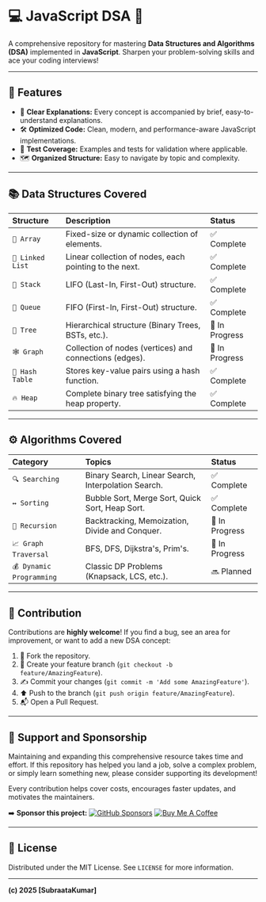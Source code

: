 
# 💻 JavaScript DSA 🚀

A comprehensive repository for mastering **Data Structures and Algorithms (DSA)** implemented in **JavaScript**. Sharpen your problem-solving skills and ace your coding interviews!

---

## 🌟 Features

* 🧠 **Clear Explanations:** Every concept is accompanied by brief, easy-to-understand explanations.
* 🛠️ **Optimized Code:** Clean, modern, and performance-aware JavaScript implementations.
* 🧪 **Test Coverage:** Examples and tests for validation where applicable.
* 🗺️ **Organized Structure:** Easy to navigate by topic and complexity.

---

## 📚 Data Structures Covered

| Structure | Description | Status |
| :--- | :--- | :--- |
| `📁 Array` | Fixed-size or dynamic collection of elements. | ✅ Complete |
| `🔗 Linked List` | Linear collection of nodes, each pointing to the next. | ✅ Complete |
| `🧱 Stack` | LIFO (Last-In, First-Out) structure. | ✅ Complete |
| `🔄 Queue` | FIFO (First-In, First-Out) structure. | ✅ Complete |
| `🌲 Tree` | Hierarchical structure (Binary Trees, BSTs, etc.). | 🚧 In Progress |
| `🕸️ Graph` | Collection of nodes (vertices) and connections (edges). | 🚧 In Progress |
| `🔑 Hash Table` | Stores key-value pairs using a hash function. | ✅ Complete |
| `🔥 Heap` | Complete binary tree satisfying the heap property. | ✅ Complete |

---

## ⚙️ Algorithms Covered

| Category | Topics | Status |
| :--- | :--- | :--- |
| `🔍 Searching` | Binary Search, Linear Search, Interpolation Search. | ✅ Complete |
| `↔️ Sorting` | Bubble Sort, Merge Sort, Quick Sort, Heap Sort. | ✅ Complete |
| `🔁 Recursion` | Backtracking, Memoization, Divide and Conquer. | 🚧 In Progress |
| `📈 Graph Traversal` | BFS, DFS, Dijkstra's, Prim's. | 🚧 In Progress |
| `💰 Dynamic Programming` | Classic DP Problems (Knapsack, LCS, etc.). | 🔜 Planned |

---

## 🤝 Contribution

Contributions are **highly welcome**! If you find a bug, see an area for improvement, or want to add a new DSA concept:

1.  🍴 Fork the repository.
2.  🌱 Create your feature branch (`git checkout -b feature/AmazingFeature`).
3.  ✍️ Commit your changes (`git commit -m 'Add some AmazingFeature'`).
4.  ⬆️ Push to the branch (`git push origin feature/AmazingFeature`).
5.  📬 Open a Pull Request.

---

## 💖 Support and Sponsorship

Maintaining and expanding this comprehensive resource takes time and effort. If this repository has helped you land a job, solve a complex problem, or simply learn something new, please consider supporting its development!

Every contribution helps cover costs, encourages faster updates, and motivates the maintainers.

➡️ **Sponsor this project:**
[![GitHub Sponsors](https://img.shields.io/badge/-Sponsor%20on%20GitHub-red?style=flat-square&logo=github)](https://github.com/sponsors/subraatakumar/)
[![Buy Me A Coffee](https://img.shields.io/badge/-Buy%20Me%20A%20Coffee-orange?style=flat-square&logo=buy-me-a-coffee)](YOUR_BUY_ME_A_COFFEE_LINK)

---

## 📜 License

Distributed under the MIT License. See `LICENSE` for more information.

---

**(c) 2025 [SubraataKumar]**
